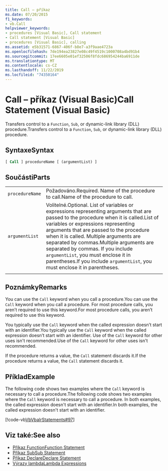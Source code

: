 ```yaml
---
title: Call – příkaz
ms.date: 07/20/2015
f1_keywords:
- vb.Call
helpviewer_keywords:
- procedures [Visual Basic], Call statement
- Call statement [Visual Basic]
- procedures [Visual Basic], calling
ms.assetid: e5b31571-6867-406f-b8e7-a3f9aae4723a
ms.openlocfilehash: 7de194ea23827e08c49f4519c1000708a4bd91b4
ms.sourcegitcommit: 17ee6605e01ef32506f8fdc686954244ba6911de
ms.translationtype: MT
ms.contentlocale: cs-CZ
ms.lasthandoff: 11/22/2019
ms.locfileid: "74350164"
---
```

# <a name="call-statement-visual-basic"></a><span data-ttu-id="ec65b-102">Call – příkaz (Visual Basic)</span><span class="sxs-lookup"><span data-stu-id="ec65b-102">Call Statement (Visual Basic)</span></span>

<span data-ttu-id="ec65b-103">Transfers control to a `Function`, `Sub`, or dynamic-link library (DLL) procedure.</span><span class="sxs-lookup"><span data-stu-id="ec65b-103">Transfers control to a `Function`, `Sub`, or dynamic-link library (DLL) procedure.</span></span>  
  
## <a name="syntax"></a><span data-ttu-id="ec65b-104">Syntaxe</span><span class="sxs-lookup"><span data-stu-id="ec65b-104">Syntax</span></span>  
  
```vb  
[ Call ] procedureName [ (argumentList) ]  
```  
  
## <a name="parts"></a><span data-ttu-id="ec65b-105">Součásti</span><span class="sxs-lookup"><span data-stu-id="ec65b-105">Parts</span></span>  

|||
|---|---|
|`procedureName`|<span data-ttu-id="ec65b-106">Požadováno.</span><span class="sxs-lookup"><span data-stu-id="ec65b-106">Required.</span></span> <span data-ttu-id="ec65b-107">Name of the procedure to call.</span><span class="sxs-lookup"><span data-stu-id="ec65b-107">Name of the procedure to call.</span></span>|
|`argumentList`|<span data-ttu-id="ec65b-108">Volitelné.</span><span class="sxs-lookup"><span data-stu-id="ec65b-108">Optional.</span></span> <span data-ttu-id="ec65b-109">List of variables or expressions representing arguments that are passed to the procedure when it is called.</span><span class="sxs-lookup"><span data-stu-id="ec65b-109">List of variables or expressions representing arguments that are passed to the procedure when it is called.</span></span> <span data-ttu-id="ec65b-110">Multiple arguments are separated by commas.</span><span class="sxs-lookup"><span data-stu-id="ec65b-110">Multiple arguments are separated by commas.</span></span> <span data-ttu-id="ec65b-111">If you include `argumentList`, you must enclose it in parentheses.</span><span class="sxs-lookup"><span data-stu-id="ec65b-111">If you include `argumentList`, you must enclose it in parentheses.</span></span>|
|||
  
## <a name="remarks"></a><span data-ttu-id="ec65b-112">Poznámky</span><span class="sxs-lookup"><span data-stu-id="ec65b-112">Remarks</span></span>

 <span data-ttu-id="ec65b-113">You can use the `Call` keyword when you call a procedure.</span><span class="sxs-lookup"><span data-stu-id="ec65b-113">You can use the `Call` keyword when you call a procedure.</span></span> <span data-ttu-id="ec65b-114">For most procedure calls, you aren’t required to use this  keyword.</span><span class="sxs-lookup"><span data-stu-id="ec65b-114">For most procedure calls, you aren’t required to use this  keyword.</span></span>

 <span data-ttu-id="ec65b-115">You typically use the `Call` keyword when the called expression doesn’t start with an identifier.</span><span class="sxs-lookup"><span data-stu-id="ec65b-115">You typically use the `Call` keyword when the called expression doesn’t start with an identifier.</span></span> <span data-ttu-id="ec65b-116">Use of the `Call` keyword for other uses isn't recommended.</span><span class="sxs-lookup"><span data-stu-id="ec65b-116">Use of the `Call` keyword for other uses isn't recommended.</span></span>

 <span data-ttu-id="ec65b-117">If the procedure returns a value, the `Call` statement discards it.</span><span class="sxs-lookup"><span data-stu-id="ec65b-117">If the procedure returns a value, the `Call` statement discards it.</span></span>

## <a name="example"></a><span data-ttu-id="ec65b-118">Příklad</span><span class="sxs-lookup"><span data-stu-id="ec65b-118">Example</span></span>

 <span data-ttu-id="ec65b-119">The following code shows two examples where the `Call` keyword is necessary to call a procedure.</span><span class="sxs-lookup"><span data-stu-id="ec65b-119">The following code shows two examples where the `Call` keyword is necessary to call a procedure.</span></span> <span data-ttu-id="ec65b-120">In both examples, the called expression doesn't start with an identifier.</span><span class="sxs-lookup"><span data-stu-id="ec65b-120">In both examples, the called expression doesn't start with an identifier.</span></span>

 [!code-vb[VbVbalrStatements#97](~/samples/snippets/visualbasic/VS_Snippets_VBCSharp/VbVbalrStatements/VB/Class1.vb#97)]  
  
## <a name="see-also"></a><span data-ttu-id="ec65b-121">Viz také:</span><span class="sxs-lookup"><span data-stu-id="ec65b-121">See also</span></span>

- [<span data-ttu-id="ec65b-122">Příkaz Function</span><span class="sxs-lookup"><span data-stu-id="ec65b-122">Function Statement</span></span>](function-statement.md)
- [<span data-ttu-id="ec65b-123">Příkaz Sub</span><span class="sxs-lookup"><span data-stu-id="ec65b-123">Sub Statement</span></span>](sub-statement.md)
- [<span data-ttu-id="ec65b-124">Příkaz Declare</span><span class="sxs-lookup"><span data-stu-id="ec65b-124">Declare Statement</span></span>](declare-statement.md)
- [<span data-ttu-id="ec65b-125">Výrazy lambda</span><span class="sxs-lookup"><span data-stu-id="ec65b-125">Lambda Expressions</span></span>](../../programming-guide/language-features/procedures/lambda-expressions.md)
